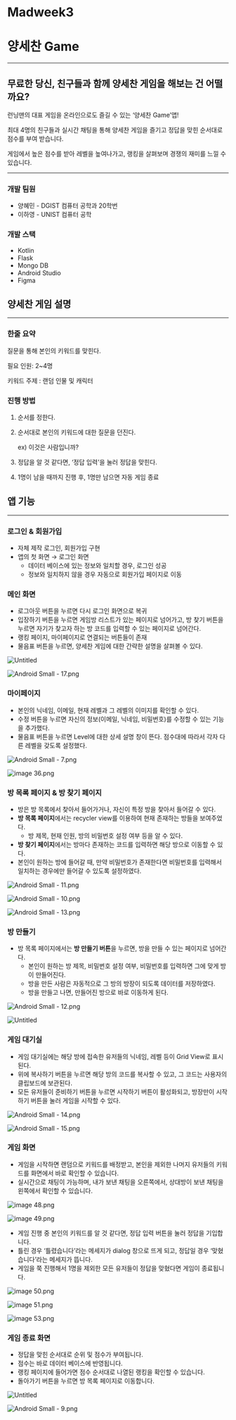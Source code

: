 # Madweek3

# 양세찬 Game

---

## 무료한 당신, 친구들과 함께 양세찬 게임을 해보는 건 어떨까요?

런닝맨의 대표 게임을 온라인으로도 즐길 수 있는 ‘양세찬 Game’앱!

최대 4명의 친구들과 실시간 채팅을 통해 양세찬 게임을 즐기고 정답을 맞힌 순서대로 점수를 부여 받습니다.

게임에서 높은 점수를 받아 레벨을 높여나가고, 랭킹을 살펴보며 경쟁의 재미를 느낄 수 있습니다.

---

### 개발 팀원

- 양혜민 - DGIST 컴퓨터 공학과 20학번
- 이하영 - UNIST 컴퓨터 공학

### 개발 스택

- Kotlin
- Flask
- Mongo DB
- Android Studio
- Figma

## 양세찬 게임 설명

---

### 한줄 요약

질문을 통해 본인의 키워드를 맞힌다.

필요 인원: 2~4명

키워드 주제 : 랜덤 인물 및 캐릭터

### 진행 방법

1. 순서를 정한다.
2. 순서대로 본인의 키워드에 대한 질문을 던진다.
    
    ex) 이것은 사람입니까?
    
3. 정답을 알 것 같다면, ‘정답 입력’을 눌러 정답을 맞힌다.
4. 1명이 남을 때까지 진행 후, 1명만 남으면 자동 게임 종료

## 앱 기능

---

### 로그인 & 회원가입

- 자체 제작 로그인, 회원가입 구현
- 앱의 첫 화면 → 로그인 화면
    - 데이터 베이스에 있는 정보와 일치할 경우, 로그인 성공
    - 정보와 일치하지 않을 경우 자동으로 회원가입 페이지로 이동


### 메인 화면

- 로그아웃 버튼을 누르면 다시 로그인 화면으로 복귀
- 입장하기 버튼을 누르면 게임방 리스트가 있는 페이지로 넘어가고, 방 찾기 버튼을 누르면 자기가 찾고자 하는 방 코드를 입력할 수 있는 페이지로 넘어간다.
- 랭킹 페이지, 마이페이지로 연결되는 버튼들이 존재
- 물음표 버튼을 누르면, 양세찬 게임에 대한 간략한 설명을 살펴볼 수 있다.

![Untitled](https://prod-files-secure.s3.us-west-2.amazonaws.com/f6cb388f-3934-47d6-9928-26d2e10eb0fc/86479282-6c00-4ed7-8792-83b956d91b8e/Untitled.png)

![Android Small - 17.png](https://prod-files-secure.s3.us-west-2.amazonaws.com/f6cb388f-3934-47d6-9928-26d2e10eb0fc/d91477a4-c91c-4a26-9f26-4df456fa57ff/Android_Small_-_17.png)

### 마이페이지

- 본인의 닉네임, 이메일, 현재 레벨과 그 레벨의 이미지를 확인할 수 있다.
- 수정 버튼을 누르면 자신의 정보(이메일, 닉네임, 비밀번호)를 수정할 수 있는 기능을 추가했다.
- 물음표 버튼을 누르면 Level에 대한 상세 설명 창이 뜬다. 점수대에 따라서 각자 다른 레벨을 갖도록 설정했다.

![Android Small - 7.png](https://prod-files-secure.s3.us-west-2.amazonaws.com/f6cb388f-3934-47d6-9928-26d2e10eb0fc/d718759c-b27e-4ef7-acab-e3bf3b5c6de2/Android_Small_-_7.png)

![image 36.png](https://prod-files-secure.s3.us-west-2.amazonaws.com/f6cb388f-3934-47d6-9928-26d2e10eb0fc/4377a44e-a8fe-4e0c-94e9-670a2d1ea596/image_36.png)

### 방 목록 페이지 & 방 찾기 페이지

- 방은 방 목록에서 찾아서 들어가거나, 자신이 특정 방을 찾아서 들어갈 수 있다.
- **방 목록 페이지**에서는 recycler view를 이용하여 현재 존재하는 방들을 보여주었다.
    - 방 제목, 현재 인원, 방의 비밀번호 설정 여부 등을 알 수 있다.
- **방 찾기 페이지**에서는 방마다 존재하는 코드를 입력하면 해당 방으로 이동할 수 있다.
- 본인이 원하는 방에 들어갈 때, 만약 비밀번호가 존재한다면 비밀번호를 입력해서 일치하는 경우에만 들어갈 수 있도록 설정하였다.

![Android Small - 11.png](https://prod-files-secure.s3.us-west-2.amazonaws.com/f6cb388f-3934-47d6-9928-26d2e10eb0fc/337d4600-ba00-4fa1-b6e0-48841e625634/Android_Small_-_11.png)

![Android Small - 10.png](https://prod-files-secure.s3.us-west-2.amazonaws.com/f6cb388f-3934-47d6-9928-26d2e10eb0fc/d22123d7-1cf3-4460-ba5c-af1720aa8abd/Android_Small_-_10.png)

![Android Small - 13.png](https://prod-files-secure.s3.us-west-2.amazonaws.com/f6cb388f-3934-47d6-9928-26d2e10eb0fc/f1105018-2ee7-4869-b832-70299fc0a0b8/Android_Small_-_13.png)

### 방 만들기

- 방 목록 페이지에서는 **방 만들기 버튼**을 누르면, 방을 만들 수 있는 페이지로 넘어간다.
    - 본인이 원하는 방 제목, 비밀번호 설정 여부, 비밀번호를 입력하면 그에 맞게 방이 만들어진다.
    - 방을 만든 사람은 자동적으로 그 방의 방장이 되도록 데이터를 저장하였다.
    - 방을 만들고 나면, 만들어진 방으로 바로 이동하게 된다.

![Android Small - 12.png](https://prod-files-secure.s3.us-west-2.amazonaws.com/f6cb388f-3934-47d6-9928-26d2e10eb0fc/8b171559-143f-4a44-9012-c19498c897d2/Android_Small_-_12.png)

![Untitled](https://prod-files-secure.s3.us-west-2.amazonaws.com/f6cb388f-3934-47d6-9928-26d2e10eb0fc/8e6523e7-8785-4578-8e84-57c3409b3155/Untitled.png)

### 게임 대기실

- 게임 대기실에는 해당 방에 접속한 유저들의 닉네임, 레벨 등이 Grid View로 표시된다.
- 위에 복사하기 버튼을 누르면 해당 방의 코드를 복사할 수 있고, 그 코드는 사용자의 클립보드에 보관된다.
- 모든 유저들이 준비하기 버튼을 누르면 시작하기 버튼이 활성화되고, 방장만이 시작하기 버튼을 눌러 게임을 시작할 수 있다.

![Android Small - 14.png](https://prod-files-secure.s3.us-west-2.amazonaws.com/f6cb388f-3934-47d6-9928-26d2e10eb0fc/3261d4e7-a8d8-4b26-91dd-cb65dd8face3/Android_Small_-_14.png)

![Android Small - 15.png](https://prod-files-secure.s3.us-west-2.amazonaws.com/f6cb388f-3934-47d6-9928-26d2e10eb0fc/e18b1c3d-8a14-47b0-a1b3-69faf78cdc7b/Android_Small_-_15.png)

### 게임 화면

- 게임을 시작하면 랜덤으로 키워드를 배정받고, 본인을 제외한 나머지 유저들의 키워드를 화면에서 바로 확인할 수 있습니다.
- 실시간으로 채팅이 가능하며, 내가 보낸 채팅을 오른쪽에서, 상대방이 보낸 채팅을 왼쪽에서 확인할 수 있습니다.

![image 48.png](https://prod-files-secure.s3.us-west-2.amazonaws.com/f6cb388f-3934-47d6-9928-26d2e10eb0fc/a8fa8feb-86af-4c5c-b9c0-5be10edf50f8/image_48.png)

![image 49.png](https://prod-files-secure.s3.us-west-2.amazonaws.com/f6cb388f-3934-47d6-9928-26d2e10eb0fc/f74dc762-b183-42a1-81d9-c3d6273ff389/image_49.png)

- 게임 진행 중 본인의 키워드를 알 것 같다면, 정답 입력 버튼을 눌러 정답을 기입합니다.
- 틀린 경우 ‘틀렸습니다’라는 메세지가 dialog 창으로 뜨게 되고, 정답일 경우 ‘맞혔습니다’라는 메세지가 뜹니다.
- 게임을 쭉 진행해서 1명을 제외한 모든 유저들이 정답을 맞혔다면 게임이 종료됩니다.

![image 50.png](https://prod-files-secure.s3.us-west-2.amazonaws.com/f6cb388f-3934-47d6-9928-26d2e10eb0fc/2f4b856a-3fad-4fc2-884f-5642f439a281/image_50.png)

![image 51.png](https://prod-files-secure.s3.us-west-2.amazonaws.com/f6cb388f-3934-47d6-9928-26d2e10eb0fc/19ea9de2-63a2-45d7-bf5f-07f7f90438cd/image_51.png)

![image 53.png](https://prod-files-secure.s3.us-west-2.amazonaws.com/f6cb388f-3934-47d6-9928-26d2e10eb0fc/be872c9e-82c3-4a7f-86c1-a6bbba2a67cd/image_53.png)

### 게임 종료 화면

- 정답을 맞힌 순서대로 순위 및 점수가 부여됩니다.
- 점수는 바로 데이터 베이스에 반영됩니다.
- 랭킹 페이지에 들어가면 점수 순서대로 나열된 랭킹을 확인할 수 있습니다.
- 돌아가기 버튼을 누르면 방 목록 페이지로 이동합니다.

![Untitled](https://prod-files-secure.s3.us-west-2.amazonaws.com/f6cb388f-3934-47d6-9928-26d2e10eb0fc/2329442a-152b-43bc-9169-fffaa608410a/Untitled.png)

![Android Small - 9.png](https://prod-files-secure.s3.us-west-2.amazonaws.com/f6cb388f-3934-47d6-9928-26d2e10eb0fc/e22136a7-26f6-48b6-8565-ca35fd17267d/Android_Small_-_9.png)
